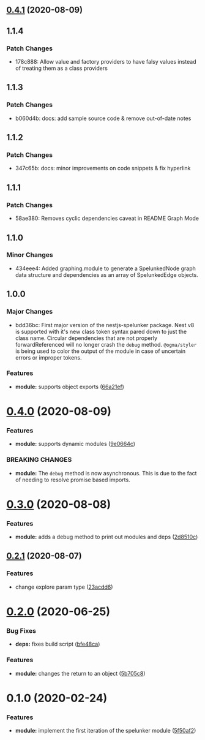 ## [0.4.1](https://github.com/jmcdo29/nestjs-spelunker/compare/0.4.0...0.4.1) (2020-08-09)

## 1.1.4

### Patch Changes

- 178c888: Allow value and factory providers to have falsy values instead of treating them as a class providers

## 1.1.3

### Patch Changes

- b060d4b: docs: add sample source code & remove out-of-date notes

## 1.1.2

### Patch Changes

- 347c65b: docs: minor improvements on code snippets & fix hyperlink

## 1.1.1

### Patch Changes

- 58ae380: Removes cyclic dependencies caveat in README Graph Mode

## 1.1.0

### Minor Changes

- 434eee4: Added graphing.module to generate a SpelunkedNode graph data structure and dependencies as an array of SpelunkedEdge objects.

## 1.0.0

### Major Changes

- bdd36bc: First major version of the nestjs-spelunker package.
  Nest v8 is supported with it's new class token syntax
  pared down to just the class name. Circular dependencies
  that are not properly forwardReferenced will no longer
  crash the `debug` method. `@ogma/styler` is being used
  to color the output of the module in case of uncertain
  errors or improper tokens.

### Features

- **module:** supports object exports ([66a21ef](https://github.com/jmcdo29/nestjs-spelunker/commit/66a21efc5bd335e0792b50c31e866f9407fdd80a))

# [0.4.0](https://github.com/jmcdo29/nestjs-spelunker/compare/0.3.0...0.4.0) (2020-08-09)

### Features

- **module:** supports dynamic modules ([9e0664c](https://github.com/jmcdo29/nestjs-spelunker/commit/9e0664cb08a4a89e0d72933cbf56e35958ceda6b))

### BREAKING CHANGES

- **module:** The `debug` method is now asynchronous.
  This is due to the fact of needing to resolve promise
  based imports.

# [0.3.0](https://github.com/jmcdo29/nestjs-spelunker/compare/0.2.1...0.3.0) (2020-08-08)

### Features

- **module:** adds a debug method to print out modules and deps ([2d8510c](https://github.com/jmcdo29/nestjs-spelunker/commit/2d8510cffe07483521b531bc2760e79641423862))

## [0.2.1](https://github.com/jmcdo29/nestjs-spelunker/compare/0.2.0...0.2.1) (2020-08-07)

### Features

- change explore param type ([23acdd6](https://github.com/jmcdo29/nestjs-spelunker/commit/23acdd6144b9039c7b585f06db2c0efddf1a3f62))

# [0.2.0](https://github.com/jmcdo29/nestjs-spelunker/compare/0.1.0...0.2.0) (2020-06-25)

### Bug Fixes

- **deps:** fixes build script ([bfe48ca](https://github.com/jmcdo29/nestjs-spelunker/commit/bfe48ca13e6b87e895d12972d0d7779ca0ba1fc2))

### Features

- **module:** changes the return to an object ([5b705c8](https://github.com/jmcdo29/nestjs-spelunker/commit/5b705c8b61f9daf3dba2f0e9da6fbf1218f0b4ce))

<a name="0.1.0"></a>

# 0.1.0 (2020-02-24)

### Features

- **module:** implement the first iteration of the spelunker module ([5f50af2](https://github.com/jmcdo29/nestjs-spelunker/commit/5f50af2))
